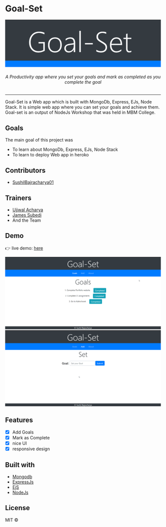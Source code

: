 # Goal-Set
<p align="center">
  <img src="aboutApp/Goal-Set-logo.png" alt="goalset logo" margin="5px" />
</p>
<h6 align="center"> A Productivity app where you set your goals and mark as completed as you complete the goal </h6>

<hr />

Goal-Set is a Web app which is built with MongoDb, Express, EJs, Node Stack. It is simple web app where you
can set your goals and achieve them. Goal-set is an output of NodeJs Workshop that was held in MBM College.

## Goals
The main goal of this project was 
  * To learn about MongoDb, Express, EJs, Node Stack
  * To learn to deploy Web app in heroko 

## Contributors
* [SushilBajracharya01](https://github.com/SushilBajracharya01)

## Trainers
* [Ujjwal Acharya](https://github.com/ujjalacharya)
* [James Subedi](https://github.com/subedijames2017)
* And the Team

## Demo
👉 live demo: <a href="https://nodeworkshop-sushil.herokuapp.com/" target="_blank" >here</a>

<img src="aboutApp/goal-set.png" margin="5px">
<img src="aboutApp/addGoal.png" margin="5px">

## Features

- [x] Add Goals
- [x] Mark as Complete
- [X] nice UI
- [x] responsive design

## Built with
- [Mongodb](https://www.mongodb.com/)
- [ExpressJs](https://expressjs.com/)
- [EjS](https://ejs.co/)
- [NodeJs](https://nodejs.org/en/)

## License

MIT  © 
